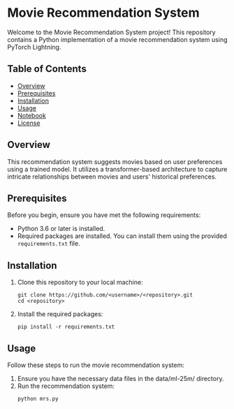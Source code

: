 # Movie Recommendation System

Welcome to the Movie Recommendation System project! This repository contains a Python implementation of a movie recommendation system using PyTorch Lightning.

## Table of Contents

- [Overview](#overview)
- [Prerequisites](#prerequisites)
- [Installation](#installation)
- [Usage](#usage)
- [Notebook](#notebook)
- [License](#license)

## Overview

This recommendation system suggests movies based on user preferences using a trained model. It utilizes a transformer-based architecture to capture intricate relationships between movies and users' historical preferences.

## Prerequisites

Before you begin, ensure you have met the following requirements:

- Python 3.6 or later is installed.
- Required packages are installed. You can install them using the provided `requirements.txt` file.

## Installation

1. Clone this repository to your local machine:
   ```
   git clone https://github.com/<username>/<repository>.git
   cd <repository>
   ```
2. Install the required packages:
   ```
   pip install -r requirements.txt
   ```
## Usage
Follow these steps to run the movie recommendation system:
1. Ensure you have the necessary data files in the data/ml-25m/ directory.
2. Run the recommendation system:
   ```
   python mrs.py
   ```
